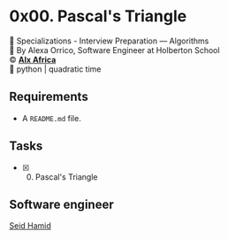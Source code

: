 # 0x00. Pascal's Triangle
:open_file_folder: Specializations - Interview Preparation ― Algorithms  
:bust_in_silhouette: By Alexa Orrico, Software Engineer at Holberton School  
:copyright: **[Alx Africa](https://www.alxafrica.com/)**  
:bookmark: python | quadratic time

## Requirements
* A ```README.md``` file.

## Tasks
* [x] 0. Pascal's Triangle

## Software engineer
[Seid Hamid](https://www.github.com/radu2022)